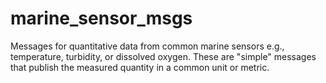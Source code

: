 # marine_sensor_msgs

Messages for quantitative data from common marine sensors
e.g., temperature, turbidity, or dissolved oxygen.  These are "simple"
messages that publish the measured quantity in a common unit or metric.
